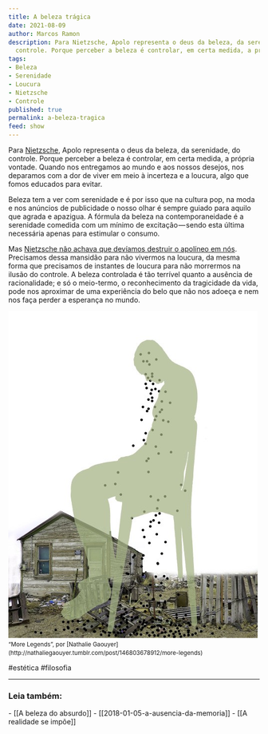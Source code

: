 ```yaml
---
title: A beleza trágica
date: 2021-08-09
author: Marcos Ramon
description: Para Nietzsche, Apolo representa o deus da beleza, da serenidade, do
  controle. Porque perceber a beleza é controlar, em certa medida, a própria vontade.
tags:
- Beleza
- Serenidade
- Loucura
- Nietzsche
- Controle
published: true
permalink: a-beleza-tragica
feed: show
---
```

Para [Nietzsche](https://marcosramon.net/os-aforismos-de-nietzsche), Apolo representa o deus da beleza, da serenidade, do controle. Porque perceber a beleza é controlar, em certa medida, a própria vontade. Quando nos entregamos ao mundo e aos nossos desejos, nos deparamos com a dor de viver em meio à incerteza e a loucura, algo que fomos educados para evitar.

Beleza tem a ver com serenidade e é por isso que na cultura pop, na moda e nos anúncios de publicidade o nosso olhar é sempre guiado para aquilo que agrada e apazigua. A fórmula da beleza na contemporaneidade é a serenidade comedida com um mínimo de excitação — sendo esta última necessária apenas para estimular o consumo.

Mas [Nietzsche não achava que devíamos destruir o apolíneo em nós](http://amzn.to/2jEbjMx). Precisamos dessa mansidão para não vivermos na loucura, da mesma forma que precisamos de instantes de loucura para não morrermos na ilusão do controle. A beleza controlada é tão terrível quanto a ausência de racionalidade; e só o meio-termo, o reconhecimento da tragicidade da vida, pode nos aproximar de uma experiência do belo que não nos adoeça e nem nos faça perder a esperança no mundo.

<img src="assets/img/more.jpeg">
<small>“More Legends”, por [Nathalie Gaouyer](http://nathaliegaouyer.tumblr.com/post/146803678912/more-legends)</small>

#estética #filosofia

---
<h3>Leia também:</h3>
- [[A beleza do absurdo]]
- [[2018-01-05-a-ausencia-da-memoria]]
- [[A realidade se impõe]]
